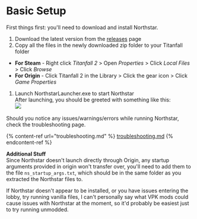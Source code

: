 # Basic Setup

First things first: you'll need to download and install Northstar.

1. Download the latest version from the [releases](https://github.com/R2Northstar/Northstar/releases) page
2. Copy all the files in the newly downloaded zip folder to your Titanfall folder

* **For Steam** - Right click _Titanfall 2_ > Open _Properties_ > Click _Local Files_ > Click _Browse_
* **For Origin** - Click Titanfall 2 in the Library > Click the gear icon > Click _Game Properties_

1. Launch NorthstarLauncher.exe to start Northstar\
   After launching, you should be greeted with something like this:\
   ![](https://raw.githubusercontent.com/R2Northstar/Northstar/main/wiki/titleagreement.png)

Should you notice any issues/warnings/errors while running Northstar, check the troubleshooting page.

{% content-ref url="troubleshooting.md" %}
[troubleshooting.md](troubleshooting.md)
{% endcontent-ref %}

**Additional Stuff**\
Since Northstar doesn't launch directly through Origin, any startup arguments provided in origin won't transfer over, you'll need to add them to the file `ns_startup_args.txt`, which should be in the same folder as you extracted the Northstar files to.

If Northstar doesn't appear to be installed, or you have issues entering the lobby, try running vanilla files, I can't personally say what VPK mods could cause issues with Northstar at the moment, so it'd probably be easiest just to try running unmodded.
